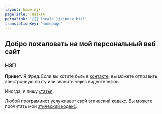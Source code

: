 ```yaml
---
layout: home.njk
pageTitle: Главная
permalink: "/{{ locale }}/index.html"
translationKey: "homepage"
---
```

## Добро пожаловать на мой персональный веб сайт
### НЗП

**Привет.** Я Фред. Если вы хотите быть в [контакте](/ru/контакт), вы можете отправить электронную почту или званить через видеотелефон.

Иногда, я пишу [статья](/ru/статьи).

Любой программист услуживает свой этический кодекс. Вы можете прочитать мои [этический кодекс](/ru/этика).